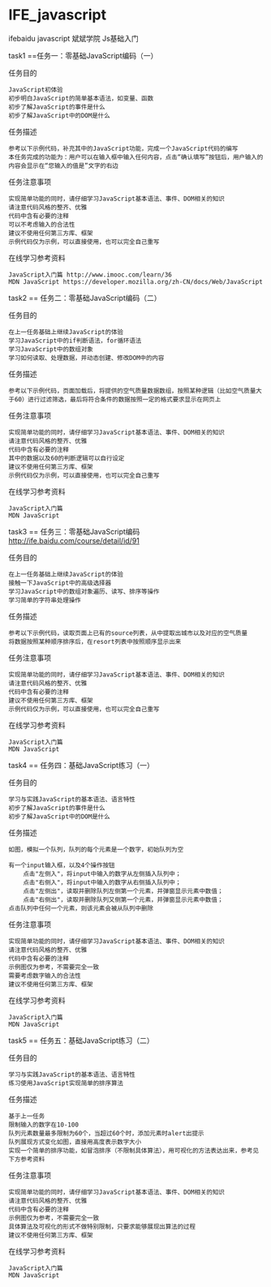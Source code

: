 # IFE_javascript
ifebaidu javascript 斌斌学院 Js基础入门

task1 ==任务一：零基础JavaScript编码（一）

任务目的

    JavaScript初体验
    初步明白JavaScript的简单基本语法，如变量、函数
    初步了解JavaScript的事件是什么
    初步了解JavaScript中的DOM是什么

任务描述

    参考以下示例代码，补充其中的JavaScript功能，完成一个JavaScript代码的编写
    本任务完成的功能为：用户可以在输入框中输入任何内容，点击“确认填写”按钮后，用户输入的内容会显示在“您输入的值是”文字的右边

任务注意事项

    实现简单功能的同时，请仔细学习JavaScript基本语法、事件、DOM相关的知识
    请注意代码风格的整齐、优雅
    代码中含有必要的注释
    可以不考虑输入的合法性
    建议不使用任何第三方库、框架
    示例代码仅为示例，可以直接使用，也可以完全自己重写

在线学习参考资料

    JavaScript入门篇 http://www.imooc.com/learn/36
    MDN JavaScript https://developer.mozilla.org/zh-CN/docs/Web/JavaScript


task2 == 任务二：零基础JavaScript编码（二）

任务目的

    在上一任务基础上继续JavaScript的体验
    学习JavaScript中的if判断语法，for循环语法
    学习JavaScript中的数组对象
    学习如何读取、处理数据，并动态创建、修改DOM中的内容

任务描述

    参考以下示例代码，页面加载后，将提供的空气质量数据数组，按照某种逻辑（比如空气质量大于60）进行过滤筛选，最后将符合条件的数据按照一定的格式要求显示在网页上

任务注意事项

    实现简单功能的同时，请仔细学习JavaScript基本语法、事件、DOM相关的知识
    请注意代码风格的整齐、优雅
    代码中含有必要的注释
    其中的数据以及60的判断逻辑可以自行设定
    建议不使用任何第三方库、框架
    示例代码仅为示例，可以直接使用，也可以完全自己重写

在线学习参考资料

    JavaScript入门篇
    MDN JavaScript


task3 == 任务三：零基础JavaScript编码 http://ife.baidu.com/course/detail/id/91

任务目的

    在上一任务基础上继续JavaScript的体验
    接触一下JavaScript中的高级选择器
    学习JavaScript中的数组对象遍历、读写、排序等操作
    学习简单的字符串处理操作

任务描述

    参考以下示例代码，读取页面上已有的source列表，从中提取出城市以及对应的空气质量
    将数据按照某种顺序排序后，在resort列表中按照顺序显示出来

任务注意事项

    实现简单功能的同时，请仔细学习JavaScript基本语法、事件、DOM相关的知识
    请注意代码风格的整齐、优雅
    代码中含有必要的注释
    建议不使用任何第三方库、框架
    示例代码仅为示例，可以直接使用，也可以完全自己重写

在线学习参考资料

    JavaScript入门篇
    MDN JavaScript



task4 == 任务四：基础JavaScript练习（一）

任务目的

    学习与实践JavaScript的基本语法、语言特性
    初步了解JavaScript的事件是什么
    初步了解JavaScript中的DOM是什么

任务描述

    如图，模拟一个队列，队列的每个元素是一个数字，初始队列为空

    有一个input输入框，以及4个操作按钮
        点击"左侧入"，将input中输入的数字从左侧插入队列中；
        点击"右侧入"，将input中输入的数字从右侧插入队列中；
        点击"左侧出"，读取并删除队列左侧第一个元素，并弹窗显示元素中数值；
        点击"右侧出"，读取并删除队列又侧第一个元素，并弹窗显示元素中数值；
    点击队列中任何一个元素，则该元素会被从队列中删除

任务注意事项

    实现简单功能的同时，请仔细学习JavaScript基本语法、事件、DOM相关的知识
    请注意代码风格的整齐、优雅
    代码中含有必要的注释
    示例图仅为参考，不需要完全一致
    需要考虑数字输入的合法性
    建议不使用任何第三方库、框架

在线学习参考资料

    JavaScript入门篇
    MDN JavaScript


task5 == 任务五：基础JavaScript练习（二）

任务目的

    学习与实践JavaScript的基本语法、语言特性
    练习使用JavaScript实现简单的排序算法

任务描述

    基于上一任务
    限制输入的数字在10-100
    队列元素数量最多限制为60个，当超过60个时，添加元素时alert出提示
    队列展现方式变化如图，直接用高度表示数字大小
    实现一个简单的排序功能，如冒泡排序（不限制具体算法），用可视化的方法表达出来，参考见下方参考资料

任务注意事项

    实现简单功能的同时，请仔细学习JavaScript基本语法、事件、DOM相关的知识
    请注意代码风格的整齐、优雅
    代码中含有必要的注释
    示例图仅为参考，不需要完全一致
    具体算法及可视化的形式不做特别限制，只要求能够展现出算法的过程
    建议不使用任何第三方库、框架

在线学习参考资料

    JavaScript入门篇
    MDN JavaScript

